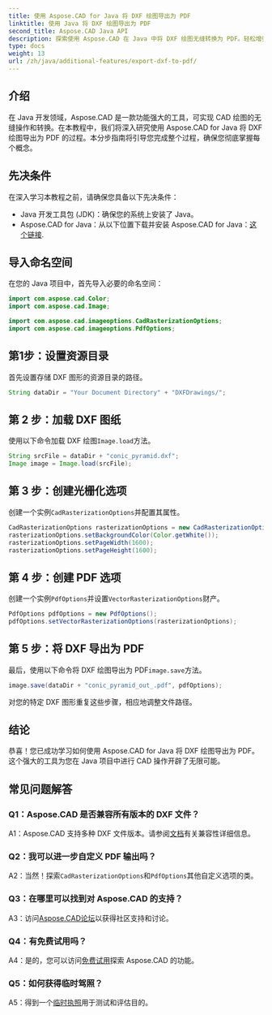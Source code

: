 ```yaml
---
title: 使用 Aspose.CAD for Java 将 DXF 绘图导出为 PDF
linktitle: 使用 Java 将 DXF 绘图导出为 PDF
second_title: Aspose.CAD Java API
description: 探索使用 Aspose.CAD 在 Java 中将 DXF 绘图无缝转换为 PDF。轻松增强您的 CAD 工作流程。
type: docs
weight: 13
url: /zh/java/additional-features/export-dxf-to-pdf/
---
```

## 介绍

在 Java 开发领域，Aspose.CAD 是一款功能强大的工具，可实现 CAD 绘图的无缝操作和转换。在本教程中，我们将深入研究使用 Aspose.CAD for Java 将 DXF 绘图导出为 PDF 的过程。本分步指南将引导您完成整个过程，确保您彻底掌握每个概念。

## 先决条件

在深入学习本教程之前，请确保您具备以下先决条件：

- Java 开发工具包 (JDK)：确保您的系统上安装了 Java。
-  Aspose.CAD for Java：从以下位置下载并安装 Aspose.CAD for Java：[这个链接](https://releases.aspose.com/cad/java/).

## 导入命名空间

在您的 Java 项目中，首先导入必要的命名空间：

```java
import com.aspose.cad.Color;
import com.aspose.cad.Image;

import com.aspose.cad.imageoptions.CadRasterizationOptions;
import com.aspose.cad.imageoptions.PdfOptions;
```

## 第1步：设置资源目录

首先设置存储 DXF 图形的资源目录的路径。

```java
String dataDir = "Your Document Directory" + "DXFDrawings/";
```

## 第 2 步：加载 DXF 图纸

使用以下命令加载 DXF 绘图`Image.load`方法。

```java
String srcFile = dataDir + "conic_pyramid.dxf";
Image image = Image.load(srcFile);
```

## 第 3 步：创建光栅化选项

创建一个实例`CadRasterizationOptions`并配置其属性。

```java
CadRasterizationOptions rasterizationOptions = new CadRasterizationOptions();
rasterizationOptions.setBackgroundColor(Color.getWhite());
rasterizationOptions.setPageWidth(1600);
rasterizationOptions.setPageHeight(1600);
```

## 第 4 步：创建 PDF 选项

创建一个实例`PdfOptions`并设置`VectorRasterizationOptions`财产。

```java
PdfOptions pdfOptions = new PdfOptions();
pdfOptions.setVectorRasterizationOptions(rasterizationOptions);
```

## 第 5 步：将 DXF 导出为 PDF

最后，使用以下命令将 DXF 绘图导出为 PDF`image.save`方法。

```java
image.save(dataDir + "conic_pyramid_out_.pdf", pdfOptions);
```

对您的特定 DXF 图形重复这些步骤，相应地调整文件路径。

## 结论

恭喜！您已成功学习如何使用 Aspose.CAD for Java 将 DXF 绘图导出为 PDF。这个强大的工具为您在 Java 项目中进行 CAD 操作开辟了无限可能。

## 常见问题解答

### Q1：Aspose.CAD 是否兼容所有版本的 DXF 文件？

 A1：Aspose.CAD 支持多种 DXF 文件版本。请参阅[文档](https://reference.aspose.com/cad/java/)有关兼容性详细信息。

### Q2：我可以进一步自定义 PDF 输出吗？

 A2：当然！探索`CadRasterizationOptions`和`PdfOptions`其他自定义选项的类。

### Q3：在哪里可以找到对 Aspose.CAD 的支持？

 A3：访问[Aspose.CAD论坛](https://forum.aspose.com/c/cad/19)以获得社区支持和讨论。

### Q4：有免费试用吗？

 A4：是的，您可以访问[免费试用](https://releases.aspose.com/)探索 Aspose.CAD 的功能。

### Q5：如何获得临时驾照？

 A5：得到一个[临时执照](https://purchase.aspose.com/temporary-license/)用于测试和评估目的。